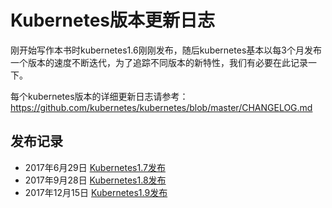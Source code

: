# Kubernetes版本更新日志

刚开始写作本书时kubernetes1.6刚刚发布，随后kubernetes基本以每3个月发布一个版本的速度不断迭代，为了追踪不同版本的新特性，我们有必要在此记录一下。

每个kubernetes版本的详细更新日志请参考：https://github.com/kubernetes/kubernetes/blob/master/CHANGELOG.md

## 发布记录

- 2017年6月29日 [Kubernetes1.7发布](kubernetes-1.7-changelog.md)
- 2017年9月28日 [Kubernetes1.8发布](kubernetes-1.8-changelog.md)
- 2017年12月15日 [Kubernetes1.9发布](kubernetes-1.9-changelog.md)